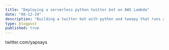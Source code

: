 ```yaml
---
title: "Deploying a serverless python twitter bot on AWS Lambda"
date: "08-12-29"
description: "Building a twitter bot with python and tweepy that runs as an AWS Lambda function"
type: blogpost
published: true
---
```


twitter.com/yapsays